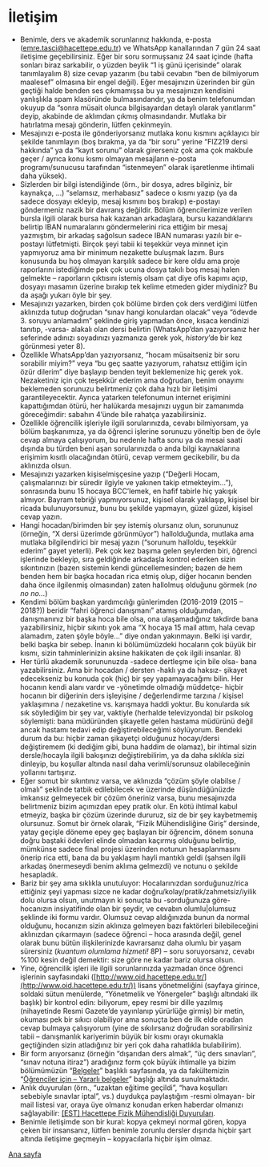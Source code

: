 # İletişim
* Benimle, ders ve akademik sorunlarınız hakkında, e-posta ([emre.tasci@hacettepe.edu.tr](mailto:emre.tasci@hacettepe.edu.tr)) ve WhatsApp kanallarından 7 gün 24 saat iletişime geçebilirsiniz. Eğer bir soru sormuşsanız 24 saat içinde (hafta sonları biraz sarkabilir, o yüzden beylik “1 iş günü içerisinde” olarak tanımlayalım 8) size cevap yazarım (bu tabii cevabın “ben de bilmiyorum maalesef” olmasına bir engel değil). Eğer mesajınızın üzerinden bir gün geçtiği halde benden ses çıkmamışsa bu ya mesajınızın kendisini yanlışlıkla spam klasöründe bulmasındandır, ya da benim telefonumdan okuyup da “sonra müsait olunca bilgisayardan detaylı olarak yanıtlarım” deyip, akabinde de aklımdan çıkmış olmasındandır. Mutlaka bir hatırlatma mesajı gönderin, lütfen çekinmeyin.
* Mesajınızı e-posta ile gönderiyorsanız mutlaka konu kısmını açıklayıcı bir şekilde tanımlayın (boş bırakma, ya da “bir soru” yerine “FIZ219 dersi hakkında” ya da “kayıt sorunu” olarak girerseniz çok ama çok makbule geçer / ayrıca konu kısmı olmayan mesajların e-posta programı/sunucusu tarafından “istenmeyen” olarak işaretlenme ihtimali daha yüksek).
* Sizlerden bir bilgi istendiğinde (örn., bir dosya, adres bilginiz, bir kaynakça, ...) “selamsız, merhabasız” sadece o kısmı yazıp (ya da sadece dosyayı ekleyip, mesaj kısmını boş bırakıp) e-postayı göndermeniz nazik bir davranış değildir. Bölüm öğrencilerimize verilen bursla ilgili olarak bursa hak kazanan arkadaşlara, bursu kazandıklarını belirtip IBAN numaralarını göndermelerini rica ettiğim bir mesaj yazmıştım, bir arkadaş sağolsun sadece IBAN numarası yazılı bir e-postayı lütfetmişti. Birçok şeyi tabii ki teşekkür veya minnet için yapmıyoruz ama bir minimum nezakette buluşmak lazım. Burs konusunda bu hoş olmayan karşılık sadece bir kere oldu ama proje raporlarını istediğimde pek çok ucuna dosya takılı boş mesaj halen gelmekte – raporların çıktısını istemiş olsam çat diye ofis kapımı açıp, dosyayı masamın üzerine bırakıp tek kelime etmeden gider miydiniz? Bu da aşağı yukarı öyle bir şey.
* Mesajınızı yazarken, birden çok bölüme birden çok ders verdiğimi lütfen aklınızda tutup doğrudan “sınav hangi konulardan olacak” veya “ödevde 3. soruyu anlamadım” şeklinde giriş yapmadan önce, kısaca kendinizi tanıtıp, -varsa- alakalı olan dersi belirtin (WhatsApp’dan yazıyorsanız her seferinde adınızı soyadınızı yazmanıza gerek yok, _history_’de bir kez görünmesi yeter 8).
* Özellikle WhatsApp’dan yazıyorsanız, “hocam müsaitseniz bir soru sorabilir miyim?” veya “bu geç saatte yazıyorum, rahatsız ettiğim için özür dilerim” diye başlayıp benden teyit beklemenize hiç gerek yok. Nezaketiniz için çok teşekkür ederim ama doğrudan, benim onayımı beklemeden sorunuzu belirtmeniz çok daha hızlı bir iletişimi garantileyecektir. Ayrıca yatarken telefonumun internet erişimini kapattığımdan  ötürü, her halükarda mesajınızı uygun bir zamanımda göreceğimdir: sabahın 4’ünde bile rahatça yazabilirsiniz.
* Özellikle öğrencilik işleriyle ilgili sorularınızda, cevabı bilmiyorsam, ya bölüm başkanımıza, ya da öğrenci işlerine sorunuzu yöneltip ben de öyle cevap almaya çalışıyorum, bu nedenle hafta sonu ya da mesai saati dışında bu türden beni aşan sorularınızda o anda bilgi kaynaklarına erişimim kısıtlı olacağından ötürü, cevap vermem gecikebilir, bu da aklınızda olsun.
* Mesajınızı yazarken kişiselmişçesine yazıp (“Değerli Hocam, çalışmalarınızı bir süredir ilgiyle ve yakınen takip etmekteyim...”), sonrasında bunu 15 hocaya BCC’lemek, en hafif tabirle hiç yakışık almıyor. Bayram tebriği yapmıyorsunuz, kişisel olarak yaklaşıp, kişisel bir ricada bulunuyorsunuz, bunu bu şekilde yapmayın, güzel güzel, kişisel cevap yazın.
* Hangi hocadan/birimden bir şey istemiş olursanız olun, sorununuz (örneğin, “X dersi üzerimde görünmüyor”) hallolduğunda, mutlaka ama mutlaka bilgilendirici bir mesaj yazın (“sorunum halloldu, teşekkür ederim” gayet yeterli). Pek çok kez başıma gelen şeylerden biri, öğrenci işlerinde bekleyip, sıra geldiğinde arkadaşla kontrol ederken sizin sıkıntınızın (bazen sistemin kendi güncellemesinden; bazen de hem benden hem bir başka hocadan rica etmiş olup, diğer hocanın benden daha önce ilgilenmiş olmasından) zaten hallolmuş olduğunu görmek (_no no no..._)
* Kendimi bölüm başkan yardımcılığı günlerimden (2016-2019 (2015 – 2018?)) beridir “fahri öğrenci danışmanı” atamış olduğumdan, danışmanınız bir başka hoca bile olsa, ona ulaşamadığınız takdirde bana yazabilirsiniz, hiçbir sıkıntı yok ama “X hocaya 15 mail attım, hala cevap alamadım, zaten şöyle böyle...” diye ondan yakınmayın. Belki işi vardır, belki başka bir sebep. İnanın ki bölümümüzdeki hocaların çok büyük bir kısmı, sizin tahminlerinizin aksine hakikaten de çok ilgili insanlar. 8)
* Her türlü akademik sorununuzda -sadece dertleşme için bile olsa- bana yazabilirsiniz. Ama bir hocadan / dersten -haklı ya da haksız- şikayet edecekseniz bu konuda çok (hiç) bir şey yapamayacağımı bilin. Her hocanın kendi alanı vardır ve -yönetimde olmadığı müddetçe- hiçbir hocanın bir diğerinin ders işleyişine / değerlendirme tarzına / kişisel yaklaşımına / nezaketine vs. karışmaya haddi yoktur. Bu konularda sık sık söylediğim bir şey var, vaktiyle (herhalde televizyonda) bir psikolog söylemişti: bana müdüründen şikayetle gelen hastama müdürünü değil ancak hastamı tedavi edip değiştirebileceğimi söylüyorum. Bendeki durum da bu: hiçbir zaman şikayetçi olduğunuz hocayı/dersi değiştiremem (ki dediğim gibi, buna haddim de olamaz), bir ihtimal sizin dersle/hocayla ilgili bakışınızı değiştirebilirim, ya da daha sıklıkla sizi dinleyip, bu koşullar altında nasıl daha verimli/sorunsuz olabileceğinin yollarını tartışırız.
* Eğer somut bir sıkıntınız varsa, ve aklınızda “çözüm şöyle olabilse / olmalı” şeklinde tatbik edilebilecek ve üzerinde düşündüğünüzde imkansız gelmeyecek bir çözüm öneriniz varsa, bunu mesajınızda belirtmeniz bizim açımızdan epey pratik olur. En kötü ihtimal kabul etmeyiz, başka bir çözüm üzerinde dururuz, siz de bir şey kaybetmemiş olursunuz. Somut bir örnek olarak, “Fizik Mühendisliğine Giriş” dersinde, yatay geçişle döneme epey geç başlayan bir öğrencim, dönem sonuna doğru baştaki ödevleri elinde olmadan kaçırmış olduğunu belirtip, mümkünse sadece final projesi üzerinden notunun hesaplanmasını önerip rica etti, bana da bu yaklaşım hayli mantıklı geldi (şahsen ilgili arkadaş önermeseydi benim aklıma gelmezdi) ve notunu o şekilde hesapladık.
* Bariz bir şey ama sıklıkla unutuluyor: Hocalarınızdan sorduğunuz/rica ettiğiniz şeyi yapması sizce ne kadar doğru/kolay/pratik/zahmetsiz/iyilik dolu olursa olsun, unutmayın ki sonuçta bu -sorduğunuza göre- hocanızın insiyatifinde olan bir şeydir, ve cevabın olumlu\|olumsuz şeklinde iki formu vardır. Olumsuz cevap aldığınızda bunun da normal olduğunu, hocanızın sizin aklınıza gelmeyen bazı faktörleri bilebileceğini aklınızdan çıkarmayın (sadece öğrenci – hoca arasında değil, genel olarak bunu bütün ilişkilerinizde kavrarsanız daha olumlu bir yaşam sürersiniz (_kuantum olumlama hizmeti!_ 8P) – soru soruyorsanız, cevabı %100 kesin değil demektir: size göre ne kadar bariz olursa olsun.
* Yine, öğrencilik işleri ile ilgili sorunlarınızda yazmadan önce öğrenci işlerinin sayfasındaki ([http://www.oid.hacettepe.edu.tr/](http://www.oid.hacettepe.edu.tr/)) lisans yönetmeliğini (sayfaya girince, soldaki sütun menülerde, “Yönetmelik ve Yönergeler” başlığı altındaki ilk başlık)  bir kontrol edin: biliyorum, epey resmi bir dille yazılmış (nihayetinde Resmi Gazete’de yayınlanıp yürürlüğe girmiş) bir metin, okuması pek bir sıkıcı olabiliyor ama sonuçta ben de ilk elde oradan cevap bulmaya çalışıyorum (yine de sıkılırsanız doğrudan sorabilirsiniz tabii – danışmanlık kariyerimin büyük bir kısmı orayı okumakla geçtiğinden sizin atladığınız bir yeri çok daha rahatlıkla bulabilirim).
* Bir form arıyorsanız (örneğin “dışarıdan ders almak”, “üç ders sınavları”, “sınav notuna itiraz”) aradığınız form çok büyük ihtimalle ya bizim bölümümüzün “[Belgeler](http://www.physweb.hacettepe.edu.tr/belgeler.php)” başlıklı sayfasında, ya da fakültemizin “[Öğrenciler için – Yararlı belgeler](http://www.muhfak.hacettepe.edu.tr/tr/menu/yararli_belgeler-178)” başlığı altında sunulmaktadır.
 * Anlık duyuruları (örn., “uzaktan eğitime geçildi”, “hava koşulları sebebiyle sınavlar iptal”, vs.) duydukça paylaştığım -resmi olmayan- bir mail listesi var, oraya üye olmanız konudan erken haberdar olmanızı sağlayabilir: [[EST] Hacettepe Fizik Mühendisliği Duyuruları](https://groups.google.com/g/htepefizmuh).
* Benimle iletişimde son bir kural: kopya çekmeyi normal gören, kopya çeken bir insansanız, lütfen benimle zorunlu dersler dışında hiçbir şart altında iletişime geçmeyin – kopyacılarla hiçbir işim olmaz.

[Ana sayfa](README.md)
